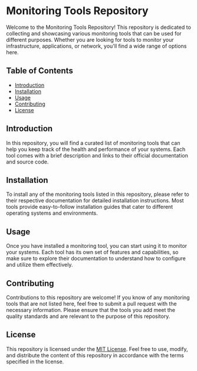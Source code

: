 # Monitoring Tools Repository

Welcome to the Monitoring Tools Repository! This repository is dedicated to collecting and showcasing various monitoring tools that can be used for different purposes. Whether you are looking for tools to monitor your infrastructure, applications, or network, you'll find a wide range of options here.

## Table of Contents

- [Introduction](#introduction)
- [Installation](#installation)
- [Usage](#usage)
- [Contributing](#contributing)
- [License](#license)

## Introduction

In this repository, you will find a curated list of monitoring tools that can help you keep track of the health and performance of your systems. Each tool comes with a brief description and links to their official documentation and source code.

## Installation

To install any of the monitoring tools listed in this repository, please refer to their respective documentation for detailed installation instructions. Most tools provide easy-to-follow installation guides that cater to different operating systems and environments.

## Usage

Once you have installed a monitoring tool, you can start using it to monitor your systems. Each tool has its own set of features and capabilities, so make sure to explore their documentation to understand how to configure and utilize them effectively.

## Contributing

Contributions to this repository are welcome! If you know of any monitoring tools that are not listed here, feel free to submit a pull request with the necessary information. Please ensure that the tools you add meet the quality standards and are relevant to the purpose of this repository.

## License

This repository is licensed under the [MIT License](LICENSE). Feel free to use, modify, and distribute the content of this repository in accordance with the terms specified in the license.
